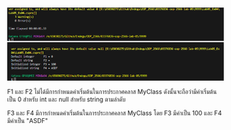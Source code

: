 ![alt text](image-4.png)      
![alt text](image-5.png)   

F1 และ F2 ไม่ได้มีการกำหนดค่าเริ่มต้นในการประกาศคลาส MyClass ดังนั้นจะถือว่ามีค่าเริ่มต้นเป็น 0 สำหรับ int และ null สำหรับ string ตามลำดับ

F3 และ F4 มีการกำหนดค่าเริ่มต้นในการประกาศคลาส MyClass โดย F3 มีค่าเป็น 100 และ F4 มีค่าเป็น "ASDF"